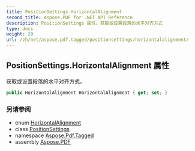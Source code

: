 ```yaml
---
title: PositionSettings.HorizontalAlignment
second_title: Aspose.PDF for .NET API Reference
description: PositionSettings 属性。获取或设置段落的水平对齐方式
type: docs
weight: 20
url: /zh/net/aspose.pdf.tagged/positionsettings/horizontalalignment/
---
```

## PositionSettings.HorizontalAlignment 属性

获取或设置段落的水平对齐方式。

```csharp
public HorizontalAlignment HorizontalAlignment { get; set; }
```

### 另请参阅

* enum [HorizontalAlignment](../../../aspose.pdf/horizontalalignment/)
* class [PositionSettings](../)
* namespace [Aspose.Pdf.Tagged](../../../aspose.pdf.tagged/)
* assembly [Aspose.PDF](../../../)